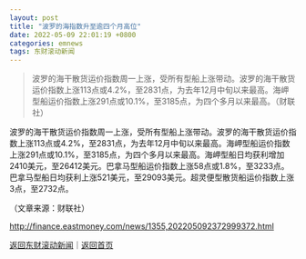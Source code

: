 ```yaml
---
layout: post
title: "波罗的海指数升至逾四个月高位"
date: 2022-05-09 22:01:19 +0800
categories: emnews
tags: 东财滚动新闻
---
```

> 波罗的海干散货运价指数周一上涨，受所有型船上涨带动。波罗的海干散货运价指数上涨113点或4.2%，至2831点，为去年12月中旬以来最高。海岬型船运价指数上涨291点或10.1%，至3185点，为四个多月以来最高。（财联社）

<p>波罗的海干散货运价指数周一上涨，受所有型船上涨带动。波罗的海干散货运价指数上涨113点或4.2%，至2831点，为去年12月中旬以来最高。海岬型船运价指数上涨291点或10.1%，至3185点，为四个多月以来最高。海岬型船日均获利增加2410美元，至26412美元。巴拿马型船运价指数上涨58点或1.8%，至3233点。巴拿马型船日均获利上涨521美元，至29093美元。超灵便型散货船运价指数上涨3点，至2732点。</p><p class="em_media">（文章来源：财联社）</p>

<http://finance.eastmoney.com/news/1355,202205092372999372.html>

[返回东财滚动新闻](//finews.withounder.com/emnews/)｜[返回首页](//finews.withounder.com/)